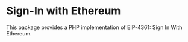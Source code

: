 # Sign-In with Ethereum

This package provides a PHP implementation of EIP-4361: Sign In With Ethereum.
